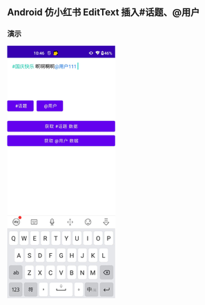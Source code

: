 ## Android 仿小红书 EditText 插入#话题、@用户



### 演示
<img src="https://github.com/wangtaoT/MentionEditText/blob/main/demo.jpeg" width="250" />  
